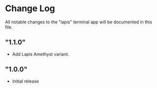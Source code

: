 # Change Log

All notable changes to the "lapis" terminal app will be documented in this file.

## "1.1.0"

- Add Lapis Amethyst variant.

## "1.0.0"

- Initial release
